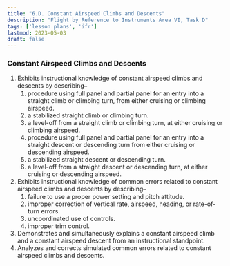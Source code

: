 ```yaml
---
title: "6.D. Constant Airspeed Climbs and Descents"
description: "Flight by Reference to Instruments Area VI, Task D"
tags: ['lesson plans', 'ifr']
lastmod: 2023-05-03
draft: false
---
```

### Constant Airspeed Climbs and Descents

1. Exhibits instructional knowledge of constant airspeed climbs and descents by describing⎯
   1. procedure using full panel and partial panel for an entry into a straight climb or climbing turn, from either cruising or climbing airspeed. 
   2. a stabilized straight climb or climbing turn. 
   3. a level-off from a straight climb or climbing turn, at either cruising or climbing airspeed. 
   4. procedure using full panel and partial panel for an entry into a straight descent or descending turn from either cruising or descending airspeed. 
   5. a stabilized straight descent or descending turn. 
   6. a level-off from a straight descent or descending turn, at either cruising or descending airspeed. 
2. Exhibits instructional knowledge of common errors related to constant airspeed climbs and descents by describing⎯
   1. failure to use a proper power setting and pitch attitude. 
   2. improper correction of vertical rate, airspeed, heading, or rate-of-turn errors. 
   3. uncoordinated use of controls. 
   4. improper trim control. 
3. Demonstrates and simultaneously explains a constant airspeed climb and a constant airspeed descent from an instructional standpoint. 
4. Analyzes and corrects simulated common errors related to constant airspeed climbs and descents. 